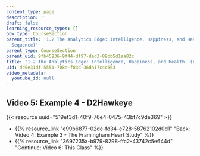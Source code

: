 ```yaml
---
content_type: page
description: ''
draft: false
learning_resource_types: []
ocw_type: CourseSection
parent_title: '1.2 The Analytics Edge: Intelligence, Happiness, and Health  (Lecture
  Sequence)'
parent_type: CourseSection
parent_uid: 9fb45936-9f44-df97-dad3-89bb5d1aa82c
title: '1.2 The Analytics Edge: Intelligence, Happiness, and Health  (Lecture Sequence)'
uid: dd0e31df-5551-708a-f83d-36da17c4c663
video_metadata:
  youtube_id: null
---
```

## Video 5: Example 4 - D2Hawkeye

{{< resource uuid="519ef3d1-40f9-76e4-0475-43bf7c9de369" >}}

- {{% resource_link "e99b6877-02dc-fd34-e728-58762102d0d1" "Back: Video 4: Example 3 - The Framingham Heart Study" %}}
- {{% resource_link "3697235a-b979-8298-ffc2-43742c5e644d" "Continue: Video 6: This Class" %}}